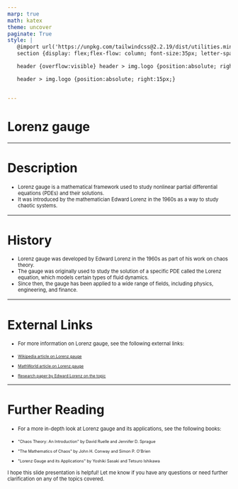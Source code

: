 ```yaml
---
marp: true
math: katex
theme: uncover
paginate: True
style: |
   @import url('https://unpkg.com/tailwindcss@2.2.19/dist/utilities.min.css');
   section {display: flex;flex-flow: column; font-size:35px; letter-spacing:1.4px;}

   header {overflow:visible} header > img.logo {position:absolute; right:15px;}

   header > img.logo {position:absolute; right:15px;}


---
```

<!-- backgroundImage: url('backgrounds/aaabstract (13).png') -->
<!-- _class: lead -->

 # Lorenz gauge

---
<style scoped>p,li {font-size:0.92em}</style>

 # Description
- Lorenz gauge is a mathematical framework used to study nonlinear partial differential equations (PDEs) and their solutions.
- It was introduced by the mathematician Edward Lorenz in the 1960s as a way to study chaotic systems.


---
<style scoped>p,li {font-size:0.88em}</style>

 # History
- Lorenz gauge was developed by Edward Lorenz in the 1960s as part of his work on chaos theory.
- The gauge was originally used to study the solution of a specific PDE called the Lorenz equation, which models certain types of fluid dynamics.
- Since then, the gauge has been applied to a wide range of fields, including physics, engineering, and finance.


---
<style scoped>p,li {font-size:0.84em}</style>

 # External Links
- For more information on Lorenz gauge, see the following external links:

+ [Wikipedia article on Lorenz gauge](https://en.wikipedia.org/wiki/Lorenz_gauge)

+ [MathWorld article on Lorenz gauge](http://mathworld.wolfram.com/LorenzGauge.html)

+ [Research paper by Edward Lorenz on the topic](https://www.jstor.org/stable/2381657)


---
<style scoped>p,li {font-size:0.80em}</style>

 # **Further Reading**

- For a more in-depth look at Lorenz gauge and its applications, see the following books:

+ "Chaos Theory: An Introduction" by David Ruelle and Jennifer D. Sprague

+ "The Mathematics of Chaos" by John H. Conway and Simon P. O'Brien

+ "Lorenz Gauge and its Applications" by Yoshiki Sasaki and Tetsuro Ishikawa

I hope this slide presentation is helpful! Let me know if you have any questions or need further clarification on any of the topics covered.